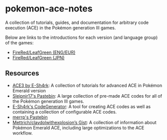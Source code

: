 # pokemon-ace-notes

A collection of tutorials, guides, and documentation for arbitrary code execution (ACE) in the Pokémon generation III games.

Below are links to the introductions for each version (and language group) of the games:

*   [FireRed/LeafGreen (ENG/EUR)](frlg/getting-started/introduction.md)
*   [FireRed/LeafGreen (JPN)](frlg-jpn/getting-started/introduction.md)

## Resources

*   [ACE3 by E-Sh4rk](https://e-sh4rk.github.io/ACE3/): A collection of tutorials for advanced ACE in Pokémon Emerald version
*   [Sleipnir17's Pastebin](https://pastebin.com/u/Sleipnir17): A large collection of pre-made ACE codes for all of the Pokémon generation III games.
*   [E-Sh4rk's CodeGenerator](https://e-sh4rk.github.io/CodeGenerator/): A tool for creating ACE codes as well as containing a collection of configurable ACE codes.
*   [merrp's Pastebin](https://pastebin.com/u/merrp)
*   [Mettrich/claydolwithexplosion’s Gist](https://gist.github.com/claydolwithexplosion/017f1784deebcd118b61d3ad917edb3c): A collection of information about Pokémon Emerald ACE, including large optimizations to the ACE workflow.